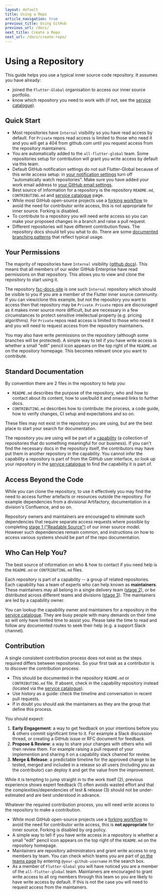 ```yaml
---
layout: default
title: Using a Repo
article_navigation: true
previous_title: Using GitHub
previous_url: /docs/
next_title: Create a Repo
next_url: /docs/create-repo/
---
```


# Using a Repository

This guide helps you use a typical inner source code repository. It assumes you have already:

- joined the `Flutter-Global` organisation to access our inner source portfolio.
- know which repository you need to work with (if not, see the [service catalogue](/catalogue/)).

## Quick Start

- Most repositories have `Internal` visibility so you have read access by default. For `Private` repos read access is limited to those who need it and you will get a 404 from github.com until you request access from the repository maintainers.
- You are automatically added to the `all-flutter-global` team. Some repositories setup for contribution will grant you write access by default via this team.
- Default GitHub notification settings do not suit Flutter-Global because of this write access setup: in [your notification settings](https://github.com/settings/notifications) turn off "automatically watch repositories". Make sure you have added your work email address to [your GitHub email settings](https://github.com/settings/emails).
- Best source of information for a repository is the repository `README.md`, `CONTRIBUTING.md` and [service catalogue](/catalogue/) page.
- While most GitHub open-source projects use a [forking workflow](https://www.atlassian.com/git/tutorials/comparing-workflows/forking-workflow) to avoid the need for contributor write access, this is not appropriate for inner source. Forking is disabled.
- To contribute to a repository you will need write access so you can make your proposed changes in a branch and raise a pull request.
- Different repositories will have different contribution flows. The repository docs should tell you what to do. There are some [documented branching patterns](/sdlc/source/#branching-strategy) that reflect typical usage.

## Your Permissions

The majority of repositories have `Internal` visibility ([github docs](https://docs.github.com/en/github/creating-cloning-and-archiving-repositories/creating-a-repository-on-github/about-repository-visibility)). This means that all members of our wider GitHub Enterprise have read permissions on that repository. This allows you to view and clone the repository to start using it.

The repository [fsc-docs-site](https://github.com/Flutter-Global/fsc-docs-site) is one such `Internal` repository which should be visible to you if you are a member of the Flutter inner source community. If you can view/clone this example, but not the repository you want to access then that repository may be `Private`. `Private` repos are discouraged as it makes inner source more difficult, but are necessary in a few circumstances to protect sensitive intellectual property (e.g. pricing algorithms). For `Private` repos read access is limited to those who need it and you will need to request access from the repository maintainers.

You may also have write permissions on the repository (although some branches will be protected). A simple way to tell if you have write access is whether a small "edit" pencil icon appears on the top right of the `README.md` on the repository homepage. This becomes relevant once you want to contribute.

## Standard Documentation

By convention there are 2 files in the repository to help you:

- `README.md` describes the purpose of the repository, who and how to contact about its content, how to use/build it and onward links to further docs.
- `CONTRIBUTING.md` describes how to contribute: the process, a code guide, how to verify changes, CI setup and expectations and so on.

These files may not exist in the repository you are using, but are the best place to start your search for documentation.

The repository you are using will be part of a [capability](/docs/cbg/#capability) (a collection of repositories that do something meaningful for our business). If you can't find the necessary docs in the repository itself, the contributors may have put them in another repository in the capability. You cannot infer the capability a repository is part of from the GitHub user interface, so look up your repository in the [service catalogue](/catalogue/) to find the capability it is part of.

## Access Beyond the Code

While you can clone the repository, to use it effectively you may find the need to access further artefacts or resources outside the repository. For example dependencies from a divisional Artifactory, documentation in a division's Confluence, and so on.

Repository owners and maintainers are encouraged to eliminate such dependencies that require separate access requests where possible by completing [stage 1 ("Readable Source")](/how/readable-source/) of our inner source model. However such dependencies remain common, and instructions on how to access various systems should be part of the repo documentation.

## Who Can Help You?

The best source of information on who & how to contact if you need help is the `README.md` or `CONTRIBUTING.md` files.

Each repository is part of a capability -- a group of related repositories. Each capability has a team of experts who can help known as **maintainers**. These maintainers may all belong in a single delivery team ([stage 2](/how/)), or be distributed across different teams and divisions ([stage 3](/how/multiple-teams/)). The maintainers are led by a capability owner.

You can lookup the capability owner and maintainers for a repository in the [service catalogue](/catalogue/). They are busy people with many demands on their time so will only have limited time to assist you. Please take the time to read and follow any documented routes to seek their help (e.g. a support Slack channel).

## Contribution

A single consistent contribution process does not exist as the steps required differs between repositories. So your first task as a contributor is to discover the contribution process:

- This should be documented in the repository `README.md` or `CONTRIBUTING.md` file. If absent, check in the capability repository instead (located via the [service catalogue](/catalogue/)).
- Use history as a guide: check the timeline and conversation in recent pull requests.
- If in doubt you should ask the maintainers as they are the group that define this process.

You should expect:

1. **Early Engagement**: a way to get feedback on your intentions before you & others commit significant time to it. For example a Slack discussion thread, or creating a GitHub issue or RFC document for feedback.
2. **Propose & Review**: a way to share your changes with others who will then review them. For example raising a pull request of your implemention and sharing it on a capability slack channel for review.
3. **Merge & Release**: a predictable timeline for the approved change to be tested, merged and included in a release so all users (including you as the contributor) can deploy it and get the value from the improvement.

While it is tempting to jump straight in to the work itself (2), previous experience shows expert feedback (1) often avoids wasted effort and that the complexities/dependencies of test & release (3) should not be under-estimated and are best understood in advance.

Whatever the required contribution process, you will need _write_ access to the repository to make a contribution.

- While most GitHub open-source projects use a [forking workflow](https://www.atlassian.com/git/tutorials/comparing-workflows/forking-workflow) to avoid the need for contributor write access, this is **not appropriate** for inner source. Forking is disabled by org policy.
- A simple way to tell if you have write access in a repository is whether a small "edit" pencil icon appears on the top right of the `README.md` on the repository homepage.
- Maintainers are repository administrators and grant write access to org members by team. You can check which teams you are part of [on the teams page](https://github.com/orgs/Flutter-Global/teams) by entering `@your-github-username` in the search box.
- As a member of `Flutter-Global` you will have noticed you are a member of the `all-flutter-global` team. Maintainers are encouraged to grant write access to all org members through this team so you are likely to have write access by default. If this is not the case you will need to request access from the maintainers.
